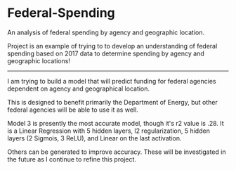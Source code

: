 # Federal-Spending
An analysis of federal spending by agency and geographic location.

Project is an example of trying to to develop an understanding of federal spending based on 2017 data to determine spending by agency and geographic locations!  

***

I am trying to build a model that will predict funding for federal agencies dependent on agency and geographical location.

This is designed to benefit primarily the Department of Energy, but other federal agencies will be able to use it as well.

Model 3 is presently the most accurate model, though it's r2 value is .28.  It is a Linear Regression with 5 hidden layers, l2 regularization, 5 hidden layers (2 Sigmois, 3 ReLU), and Linear on the last activation.

Others can be generated to improve accuracy.  These will be investigated in the future as I continue to refine this project.
